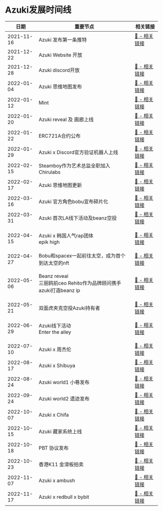# Azuki发展时间线



| 日期         | 重要节点                                                          | 相关链接                                                                      |
| ---------- | ------------------------------------------------------------- | ------------------------------------------------------------------------- |
| 2021-11-16 | Azuki 发布第一条推特                                                 | [🔗 - 相关链接](https://twitter.com/AzukiOfficial/status/1460337104391528449) |
| 2021-12-22 | Azuki Website 开放                                              |                                                                           |
| 2021-12-28 | Azuki discord开放                                               | [🔗 - 相关链接](https://twitter.com/AzukiOfficial/status/1475567453845422080) |
| 2022-01-04 | Azuki 思维地图发布                                                  | [🔗 - 相关链接](https://twitter.com/AzukiOfficial/status/1478121975436382210) |
| 2022-01-12 | Mint                                                          | [🔗 - 相关链接](https://twitter.com/AzukiOfficial/status/1481325173018034182) |
| 2022-01-20 | Azuki reveal 及 画廊上线                                           | [🔗 - 相关链接](https://twitter.com/AzukiOfficial/status/1484254631609831424) |
| 2022-01-22 | ERC721A合约公布                                                   | [🔗 - 相关链接](https://twitter.com/AzukiOfficial/status/1484607976878923780) |
| 2022-01-29 | Azuki x Discord官方验证机器人上线                                      | [🔗 - 相关链接](https://twitter.com/AzukiOfficial/status/1487228492890607616) |
| 2022-02-15 | Steamboy作为艺术总监全职加入Chirulabs                                   | [🔗 - 相关链接](https://twitter.com/AzukiOfficial/status/1493305405392384001) |
| 2022-02-17 | Azuki 思维地图更新                                                  | [🔗 - 相关链接](https://twitter.com/AzukiOfficial/status/1494137223968481284) |
| 2022-03-16 | Azuki 官方角色bobu宣布碎片化                                           | [🔗 - 相关链接](https://twitter.com/AzukiOfficial/status/1500236890481610752) |
| 2022-03-31 | Azuki 首次LA线下活动及beanz空投                                        | [🔗 - 相关链接](https://twitter.com/AzukiOfficial/status/1513289652895055878) |
| 2022-04-15 | <p>Azuki x 韩国人气rap团体<br>epik high</p>                         | [🔗 - 相关链接](https://twitter.com/ZAGABOND/status/1515382719823319040)      |
| 2022-04-27 | Bobu和spacex一起前往太空，成为首个到达太空的nft                                | [🔗 - 相关链接](https://twitter.com/AzukiOfficial/status/1519142112373055490) |
| 2022-05-06 | <p>Beanz reveal<br>三丽鸥前ceo Rehito作为品牌顾问携手azuki打造beanz ip </p> | [🔗 - 相关链接](https://twitter.com/AzukiOfficial/status/1522292284896686080) |
| 2022-05-21 | 双面虎夹克空投Azuki持有者                                               | [🔗 - 相关链接](https://twitter.com/AzukiOfficial/status/1527787187353202688) |
| 2022-06-29 | <p>Azuki线下活动<br>Enter the alley</p>                           | [🔗 - 相关链接](https://twitter.com/AzukiOfficial/status/1544774562776219648) |
| 2022-07-10 | Azuki x 周杰伦                                                   | [🔗 - 相关链接](https://twitter.com/AzukiOfficial/status/1545934712786391040) |
| 2022-08-17 | Azuki x Shibuya                                               | [🔗 - 相关链接](https://twitter.com/shibuyaxyz/status/1559587348433756165)    |
| 2022-08-24 | Azuki world1 小巷发布                                             | [🔗 - 相关链接](https://twitter.com/AzukiOfficial/status/1562171203334287361) |
| 2022-09-24 | Azuki world2 遗迹发布                                             | [🔗 - 相关链接](https://twitter.com/AzukiOfficial/status/1562171203334287361) |
| 2022-10-07 | Azuki x Chifa                                                 | [🔗 - 相关链接](https://twitter.com/AzukiOfficial/status/1578156598983151617) |
| 2022-10-15 | Azuki 藏家系统上线                                                  | [🔗 - 相关链接](https://twitter.com/AzukiOfficial/status/1580961778871463936) |
| 2022-10-18 | PBT 协议发布                                                      | [🔗 - 相关链接](https://twitter.com/AzukiOfficial/status/1582057921516474368) |
| 2022-10-23 | 香港K11 金滑板拍卖                                                   | [🔗 - 相关链接](https://twitter.com/AzukiOfficial/status/1582582309827518466) |
| 2022-11-07 | Azuki x ambush                                                | [🔗 - 相关链接](https://twitter.com/AzukiOfficial/status/1589618859127894016) |
| 2022-11-17 | Azuki x redbull x bybit                                       | [🔗 - 相关链接](https://twitter.com/redbullracing/status/1593150143540252672) |

###

&#x20;



